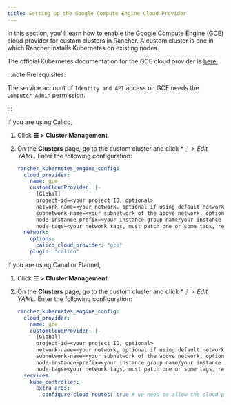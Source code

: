 ```yaml
---
title: Setting up the Google Compute Engine Cloud Provider
---
```


In this section, you'll learn how to enable the Google Compute Engine (GCE) cloud provider for custom clusters in Rancher. A custom cluster is one in which Rancher installs Kubernetes on existing nodes.

The official Kubernetes documentation for the GCE cloud provider is [here.](https://kubernetes.io/docs/concepts/cluster-administration/cloud-providers/#gce)

:::note Prerequisites:

The service account of `Identity and API` access on GCE needs the `Computer Admin` permission.

:::

If you are using Calico,

1. Click **☰ > Cluster Management**.
1. On the **Clusters** page, go to the custom cluster and click **⋮ > Edit YAML.* Enter the following configuration:

    ```yaml
    rancher_kubernetes_engine_config:
      cloud_provider:
        name: gce
        customCloudProvider: |-
          [Global]
          project-id=<your project ID, optional>
          network-name=<your network, optional if using default network>
          subnetwork-name=<your subnetwork of the above network, optional if using default network>
          node-instance-prefix=<your instance group name/your instance name specific prefix, required>
          node-tags=<your network tags, must patch one or some tags, required>
      network:
        options:
          calico_cloud_provider: "gce"
        plugin: "calico"
    ```

If you are using Canal or Flannel,

1. Click **☰ > Cluster Management**.
1. On the **Clusters** page, go to the custom cluster and click **⋮ > Edit YAML.* Enter the following configuration:

    ```yaml
    rancher_kubernetes_engine_config:
      cloud_provider:
        name: gce
        customCloudProvider: |-
          [Global]
          project-id=<your project ID, optional>
          network-name=<your network, optional if using default network>
          subnetwork-name=<your subnetwork of the above network, optional if using default network>
          node-instance-prefix=<your instance group name/your instance name specific prefix, required>
          node-tags=<your network tags, must patch one or some tags, required>
      services:
        kube_controller:
          extra_args:
            configure-cloud-routes: true # we need to allow the cloud provider configure the routes for the hosts
    ```